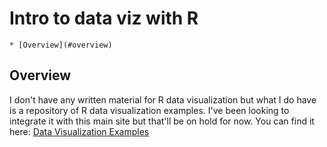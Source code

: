 # Intro to data viz with R


```table-of-contents
* [Overview](#overview)
```

## Overview

I don't have any written material for R data visualization but what I do have is a repository of R data visualization examples. I've been looking to integrate it with this main site but that'll be on hold for now. You can find it here: [Data Visualization Examples](https://data-vis.learn.ryqn.dev)
